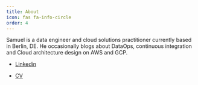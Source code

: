 ```yaml
---
title: About
icon: fas fa-info-circle
order: 4
---
```



Samuel is a data engineer and cloud solutions practitioner currently based in Berlin, DE.
He occasionally blogs about DataOps, continuous integration and Cloud architecture design on AWS and GCP.


- [Linkedin](https://www.linkedin.com/in/samuel-tseng/)

- [CV](../assets/img/CV_SamuelTseng.pdf)
